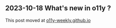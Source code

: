 ## 2023-10-18 What's new in o11y ?

This post moved at [o11y-weekly.github.io](https://o11y-weekly.github.io/2023-10-18_What_is_not_an_observability_solution/NEWS/)